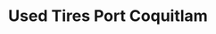 ---
title: "Used Tires Port Coquitlam"
url: /port-coquitlam/used-tires-port-coquitlam-broadway-street/
shop: tyres
---